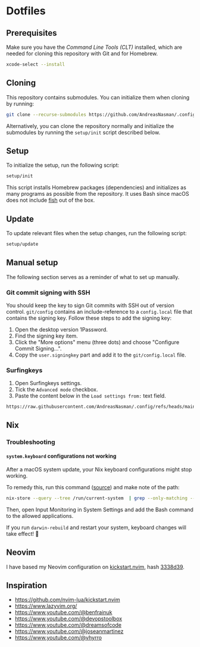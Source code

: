 # Dotfiles

## Prerequisites

Make sure you have the _Command Line Tools (CLT)_ installed, which are needed
for cloning this repository with Git and for Homebrew.

```sh
xcode-select --install
```

## Cloning

This repository contains submodules. You can initialize them when cloning by
running:

```sh
git clone --recurse-submodules https://github.com/AndreasNasman/.config.git
```

Alternatively, you can clone the repository normally and initialize the
submodules by running the `setup/init` script described below.

## Setup

To initialize the setup, run the following script:

```sh
setup/init
```

This script installs Homebrew packages (dependencies) and initializes as many
programs as possible from the repository. It uses Bash since macOS does not
include [fish](https://fishshell) out of the box.

## Update

To update relevant files when the setup changes, run the following script:

```sh
setup/update
```

## Manual setup

The following section serves as a reminder of what to set up manually.

### Git commit signing with SSH

You should keep the key to sign Git commits with SSH out of version control.
`git/config` contains an include-reference to a `config.local` file that
contains the signing key. Follow these steps to add the signing key:

1. Open the desktop version 1Password.
1. Find the signing key item.
1. Click the "More options" menu (three dots) and choose "Configure Commit
   Signing...".
1. Copy the `user.signingkey` part and add it to the `git/config.local` file.

### Surfingkeys

1. Open Surfingkeys settings.
1. Tick the `Advanced mode` checkbox.
1. Paste the content below in the `Load settings from:` text field.

```plain
https://raw.githubusercontent.com/AndreasNasman/.config/refs/heads/main/surfingkeys/theme.js
```

## Nix

### Troubleshooting

#### `system.keyboard` configurations not working

After a macOS system update, your Nix keyboard configurations might stop
working.

To remedy this, run this command
([source](https://github.com/nix-darwin/nix-darwin/issues/905#issuecomment-2816336630))
and make note of the path:

```sh
nix-store --query --tree /run/current-system  | grep --only-matching --extended-regexp '/nix/store/.+-activate-system-start' | xargs nix-store --query --requisites | grep bash
```

Then, open Input Monitoring in System Settings and add the Bash command to the
allowed applications.

If you run `darwin-rebuild` and restart your system, keyboard changes will take
effect! 🎉

## Neovim

I have based my Neovim configuration on
[kickstart.nvim](https://github.com/nvim-lua/kickstart.nvim), hash
[3338d39](https://github.com/nvim-lua/kickstart.nvim/commit/3338d3920620861f8313a2745fd5d2be39f39534).

## Inspiration

- <https://github.com/nvim-lua/kickstart.nvim>
- <https://www.lazyvim.org/>
- <https://www.youtube.com/@benfrainuk>
- <https://www.youtube.com/@devopstoolbox>
- <https://www.youtube.com/@dreamsofcode>
- <https://www.youtube.com/@joseanmartinez>
- <https://www.youtube.com/@vhyrro>
